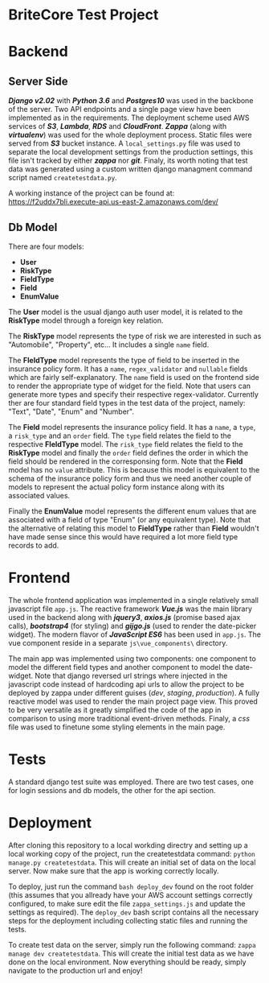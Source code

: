 # BriteCore Test Project

# Backend

## Server Side
***Django v2.02*** with ***Python 3.6*** and ***Postgres10*** was used in the backbone of the server. Two API endpoints and a single page view have been implemented as in the requirements. The deployment scheme used AWS services of ***S3***, ***Lambda***, ***RDS*** and ***CloudFront***. ***Zappa*** (along with ***virtualenv***) was used for the whole deployment process. Static files were served from ***S3*** bucket instance. A `local_settings.py` file was used to separate the local development settings from the production settings, this file isn't tracked by either ***zappa*** nor ***git***. Finaly, its worth noting that test data was generated using a custom written django managment command script named `createtestdata.py`.

A working instance of the project can be found at: 
https://f2uddx7bli.execute-api.us-east-2.amazonaws.com/dev/

## Db Model

There are four models:
+ **User**
+ **RiskType**
+ **FieldType**
+ **Field**
+ **EnumValue**

The **User** model is the usual django auth user model, it is related to the **RiskType** model through a foreign key relation.

The **RiskType** model represents the type of risk we are interested in such as "Automobile", "Property", etc... It includes a single `name` field.

The **FIeldType** model represents the type of field to be inserted in the insurance policy form. It has a `name`, `regex_validator` and `nullable` fields which are fairly self-explanatory. The `name` field is used on the frontend side to render the appropriate type of widget for the field. Note that users can generate more types and specify their respective regex-validator. Currently ther are four standard field types in the test data of the project, namely: "Text", "Date", "Enum" and "Number".

The **Field** model represents the insurance policy field. It has a `name`, a `type`, a `risk_type` and an `order` field. The `type` field relates the field to the respective **FIeldType** model. The `risk_type` field relates the field to the **RiskType** model and finally the `order` field defines the order in which the field should be rendered in the corresponsing form. Note that the **Field** model has no `value` attribute. This is because this model is equivalent to the schema of the insurance policy form and thus we need another couple of models to represent the actual policy form instance along with its associated values.

Finally the **EnumValue** model represents the different enum values that are associated with a field of type "Enum" (or any equivalent type). Note that the alternative of relating this model to **FieldType** rather than **Field** wouldn't have made sense since this would have required a lot more field type records to add.

# Frontend

The whole frontend application was implemented in a single relatively small javascript file `app.js`. The reactive framework ***Vue.js*** was the main library used in the backend along with ***jquery3***, ***axios.js*** (promise based ajax calls), ***bootstrap4*** (for styling) and ***gijgo.js*** (used to render the date-picker widget). The modern flavor of ***JavaScript ES6*** has been used in `app.js`. The vue component reside in a separate `js\vue_components\` directory.

The main app was implemented using two components: one component to model the different field types and another component to model the date-widget. Note that django reversed url strings where injected in the javascript code instead of hardcoding api urls to allow the project to be deployed by zappa under different guises (*dev*, *staging*, *production*). A fully reactive model was used to render the main project page view. This proved to be very versatile as it greatly simplified the code of the app in comparison to using more traditional event-driven methods. Finaly, a *css* file was used to finetune some styling elements in the main page.

# Tests

A standard django test suite was employed. There are two test cases, one for login sessions and db models, the other for the api section.

# Deployment

After cloning this repository to a local workding directry and setting up a local working copy of the project, run the createtestdata command: `python manage.py createtestdata`. This will create an initial set of data on the local server. Now make sure that the app is working correctly locally.

To deploy, just run the command `bash deploy_dev` found on the root folder (this assumes that you allready have your AWS account settings correctly configured, to make sure edit the file `zappa_settings.js` and update the settings as required). The `deploy_dev` bash script contains all the necessary steps for the deployment including collecting static files and running the tests.

To create test data on the server, simply run the following command: `zappa manage dev createtestdata`. This will create the initial test data as we have done on the local environment. Now everything should be ready, simply navigate to the production url and enjoy!
